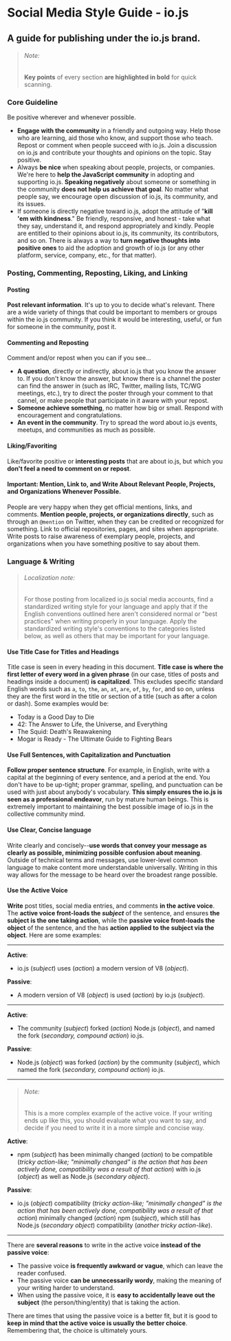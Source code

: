 # Social Media Style Guide - io.js
## A guide for publishing under the io.js brand.

> ###### Note:
> **Key points** of every section **are highlighted in bold** for quick scanning.

### Core Guideline
Be positive wherever and whenever possible.
  * **Engage with the community** in a friendly and outgoing way. Help those who are learning, aid those who know, and support those who teach. Repost or comment when people succeed with io.js. Join a discussion on io.js and contribute your thoughts and opinions on the topic. Stay positive.
  * Always **be nice** when speaking about people, projects, or companies. We're here to **help the JavaScript community** in adopting and supporting io.js. **Speaking negatively** about someone or something in the community **does not help us achieve that goal**. No matter what people say, we encourage open discussion of io.js, its community, and its issues.
  * If someone is directly negative toward io.js, adopt the attitude of "**kill 'em with kindness**." Be friendly, responsive, and honest - take what they say, understand it, and respond appropriately and kindly. People are entitled to their opinions about io.js, its community, its contributors, and so on. There is always a way to **turn negative thoughts into positive ones** to aid the adoption and growth of io.js (or any other platform, service, company, etc., for that matter).


### Posting, Commenting, Reposting, Liking, and Linking
#### Posting
**Post relevant information**. It's up to you to decide what's relevant. There are a wide variety of things that could be important to members or groups within the io.js community. If you think it would be interesting, useful, or fun for someone in the community, post it.

#### Commenting and Reposting
Comment and/or repost when you can if you see...
  * **A question**, directly or indirectly, about io.js that you know the answer to. If you don't know the answer, but know there is a channel the poster can find the answer in (such as IRC, Twitter, mailing lists, TC/WG meetings, etc.), try to direct the poster through your comment to that cannel, or make people that participate in it aware with your repost.
  * **Someone achieve something**, no matter how big or small. Respond with encouragement and congratulations.
  * **An event in the community**. Try to spread the word about io.js events, meetups, and communities as much as possible.

#### Liking/Favoriting
Like/favorite positive or **interesting posts** that are about io.js, but which you **don't feel a need to comment on or repost**.

#### Important: Mention, Link to, and Write About Relevant People, Projects, and Organizations Whenever Possible.
People are very happy when they get official mentions, links, and comments. **Mention people, projects, or organizations directly**, such as through an `@mention` on Twitter, when they can be credited or recognized for something. Link to official repositories, pages, and sites when appropriate. Write posts to raise awareness of exemplary people, projects, and organizations when you have something positive to say about them.


### Language & Writing

> ###### Localization note:
> For those posting from localized io.js social media accounts, find a standardized writing style for your language and apply that if the English conventions outlined here aren't considered normal or "best practices" when writing properly in your language. Apply the standardized writing style's conventions to the categories listed below, as well as others that may be important for your language.

#### Use Title Case for Titles and Headings
Title case is seen in every heading in this document. **Title case is where the first letter of every word in a given phrase** (in our case, titles of posts and headings inside a document) **is capitalized**. This excludes specific standard English words such as `a`, `to`, `the`, `an`, `at`, `are`, `of`, `by`, `for`, and so on, unless they are the first word in the title or section of a title (such as after a colon or dash). Some examples would be:

  * Today is a Good Day to Die
  * 42: The Answer to Life, the Universe, and Everything
  * The Squid: Death's Reawakening
  * Mogar is Ready - The Ultimate Guide to Fighting Bears

#### Use Full Sentences, with Capitalization and Punctuation
**Follow proper sentence structure**. For example, in English, write with a capital at the beginning of every sentence, and a period at the end. You don't have to be up-tight; proper grammar, spelling, and punctuation can be used with just about anybody's vocabulary. **This simply ensures the io.js is seen as a professional endeavor**, run by mature human beings. This is extremely important to maintaining the best possible image of io.js in the collective community mind.

#### Use Clear, Concise language
Write clearly and concisely--**use words that convey your message as clearly as possible, minimizing possible confusion about meaning**. Outside of technical terms and messages, use lower-level common language to make content more understandable universally. Writing in this way allows for the message to be heard over the broadest range possible.

#### Use the Active Voice
**Write** post titles, social media entries, and comments **in the active voice**. The **active voice front-loads the _subject_** of the sentence, and ensures **the subject is the one taking action**, while the **passive voice front-loads the object** of the sentence, and the has **action applied to the subject via the object**. Here are some examples:

---

**Active**:
  * io.js (*subject*) uses (*action*) a modern version of V8 (*object*).

**Passive**:
  * A modern version of V8 (*object*) is used (*action*) by io.js (*subject*).

  ---

**Active**:
  * The community (*subject*) forked (*action*) Node.js (*object*), and named the fork (*secondary, compound action*) io.js.

**Passive**:
  * Node.js (*object*) was forked (*action*) by the community (*subject*), which named the fork (*secondary, compound action*) io.js.

  ---

> ###### Note:
> This is a more complex example of the active voice. If your writing ends up like this, you should evaluate what you want to say, and decide if you need to write it in a more simple and concise way.

**Active**:
  * npm (*subject*) has been minimally changed (*action*) to be compatible (*tricky action-like; "minimally changed" is the action that has been actively done, compatibility was a result of that action*) with io.js (*object*) as well as Node.js (*secondary object*).

**Passive**:
  * io.js (*object*) compatibility (*tricky action-like; "minimally changed" is the action that has been actively done, compatibility was a result of that action*) minimally changed (*action*) npm (*subject*), which still has Node.js (*secondary object*) compatibility (*another tricky action-like*).

  ---

There are **several reasons** to write in the active voice **instead of the passive voice**:
  * The passive voice **is frequently awkward or vague**, which can leave the reader confused.
  * The passive voice **can be unnecessarily wordy**, making the meaning of your writing harder to understand.
  * When using the passive voice, it is **easy to accidentally leave out the subject** (the person/thing/entity) that is taking the action.

There are times that using the passive voice is a better fit, but it is good to **keep in mind that the active voice is usually the better choice**. Remembering that, the choice is ultimately yours.
